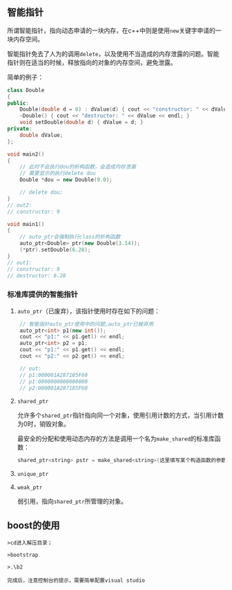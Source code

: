 ## 智能指针

所谓智能指针，指向动态申请的一块内存，在c++中则是使用`new`关键字申请的一块内存空间。

智能指针免去了人为的调用`delete`，以及使用不当造成的内存泄露的问题。智能指针则在适当的时候，释放指向的对象的内存空间，避免泄露。

简单的例子：

```c++
class Double
{
public:
	Double(double d = 0) : dValue(d) { cout << "constructor: " << dValue << endl; }
	~Double() { cout << "destructor: " << dValue << endl; }
	void setDouble(double d) { dValue = d; }
private:
	double dValue;
};

void main2()
{
	// 此时不会执行dou的析构函数，会造成内存泄漏
	// 需要显示的执行delete dou
	Double *dou = new Double(9.0);

	// delete dou;
}
// out2:
// constructor: 9

void main1()
{
	// auto_ptr会强制执行class的析构函数
	auto_ptr<Double> ptr(new Double(3.14));
	(*ptr).setDouble(6.28);
}
// out1:
// constructor: 9
// destructor: 6.28
```

### 标准库提供的智能指针

1. `auto_ptr`（已废弃），该指针使用时存在如下的问题：

```c++
	// 智能指针auto_ptr使用中的问题,auto_ptr已被弃用
	auto_ptr<int> p1(new int());
	cout << "p1:" << p1.get() << endl;
	auto_ptr<int> p2 = p1;
	cout << "p1:" << p1.get() << endl;
	cout << "p2:" << p2.get() << endl;

	// out:
	// p1:000001A287185F60
	// p1:0000000000000000
	// p2:000001A287185F60
```

2. `shared_ptr`

   允许多个`shared_ptr`指针指向同一个对象，使用引用计数的方式，当引用计数为0时，销毁对象。

   最安全的分配和使用动态内存的方法是调用一个名为`make_shared`的标准库函数：

   ```c++
   shared_ptr<string> pstr = make_shared<string>(这里填写某个构造函数的参数列表)
   ```

3. `unique_ptr`

4. `weak_ptr`

   弱引用，指向`shared_ptr`所管理的对象。

## boost的使用

```
>cd进入解压目录；

>bootstrap

>.\b2

完成后，注意控制台的提示，需要简单配置visual studio
```